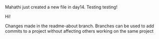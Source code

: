 Mahathi just created a new file in day14. Testing testing!
 
Hi!
 
Changes made in the readme-about branch. Branches can be used to add commits to a project without affecting others working on the same project
